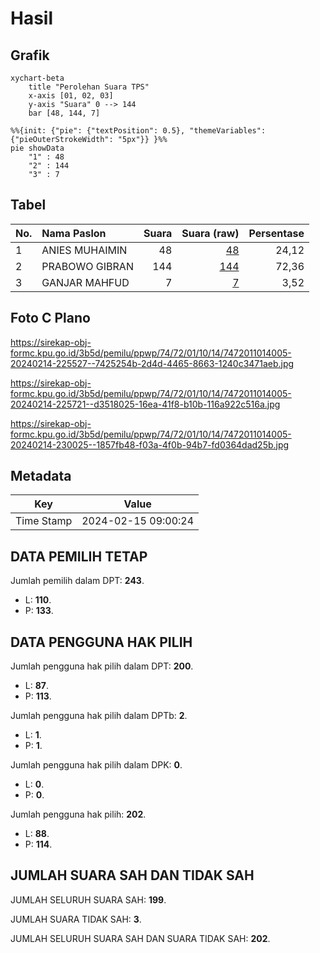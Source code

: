 # Hasil

## Grafik

```mermaid
xychart-beta
    title "Perolehan Suara TPS"
    x-axis [01, 02, 03]
    y-axis "Suara" 0 --> 144
    bar [48, 144, 7]
```

```mermaid
%%{init: {"pie": {"textPosition": 0.5}, "themeVariables": {"pieOuterStrokeWidth": "5px"}} }%%
pie showData
    "1" : 48
    "2" : 144
    "3" : 7
```

## Tabel

| No. | Nama Paslon    | Suara | Suara (raw) | Persentase |
|:--- |:-------------- | -----:| -----------:| ----------:|
| 1   | ANIES MUHAIMIN | 48    | [48][p-1]   | 24,12      |
| 2   | PRABOWO GIBRAN | 144   | [144][p-2]  | 72,36      |
| 3   | GANJAR MAHFUD  | 7     | [7][p-3]    | 3,52       |


[p-1]: https://github.com/gigit-pemilu/pemilu-2024-74-sulawesi-tenggara/blob/main/pilpres/hitung-suara/sub/74-sulawesi-tenggara/sub/72-kota-bau-bau/sub/01-betoambari/sub/1014-lipu/sub/005-tps/sub/paslon-1.txt
[p-2]: https://github.com/gigit-pemilu/pemilu-2024-74-sulawesi-tenggara/blob/main/pilpres/hitung-suara/sub/74-sulawesi-tenggara/sub/72-kota-bau-bau/sub/01-betoambari/sub/1014-lipu/sub/005-tps/sub/paslon-2.txt
[p-3]: https://github.com/gigit-pemilu/pemilu-2024-74-sulawesi-tenggara/blob/main/pilpres/hitung-suara/sub/74-sulawesi-tenggara/sub/72-kota-bau-bau/sub/01-betoambari/sub/1014-lipu/sub/005-tps/sub/paslon-3.txt

## Foto C Plano

https://sirekap-obj-formc.kpu.go.id/3b5d/pemilu/ppwp/74/72/01/10/14/7472011014005-20240214-225527--7425254b-2d4d-4465-8663-1240c3471aeb.jpg

https://sirekap-obj-formc.kpu.go.id/3b5d/pemilu/ppwp/74/72/01/10/14/7472011014005-20240214-225721--d3518025-16ea-41f8-b10b-116a922c516a.jpg

https://sirekap-obj-formc.kpu.go.id/3b5d/pemilu/ppwp/74/72/01/10/14/7472011014005-20240214-230025--1857fb48-f03a-4f0b-94b7-fd0364dad25b.jpg


## Metadata

| Key        | Value               |
| ---------- | ------------------- |
| Time Stamp | 2024-02-15 09:00:24 |


## DATA PEMILIH TETAP

Jumlah pemilih dalam DPT: **243**.
 * L: **110**.
 * P: **133**.

## DATA PENGGUNA HAK PILIH

Jumlah pengguna hak pilih dalam DPT: **200**.
 * L: **87**.
 * P: **113**.

Jumlah pengguna hak pilih dalam DPTb: **2**.
 * L: **1**.
 * P: **1**.

Jumlah pengguna hak pilih dalam DPK: **0**.
 * L: **0**.
 * P: **0**.

Jumlah pengguna hak pilih: **202**.
 * L: **88**.
 * P: **114**.

## JUMLAH SUARA SAH DAN TIDAK SAH

JUMLAH SELURUH SUARA SAH: **199**.

JUMLAH SUARA TIDAK SAH: **3**.

JUMLAH SELURUH SUARA SAH DAN SUARA TIDAK SAH: **202**.


